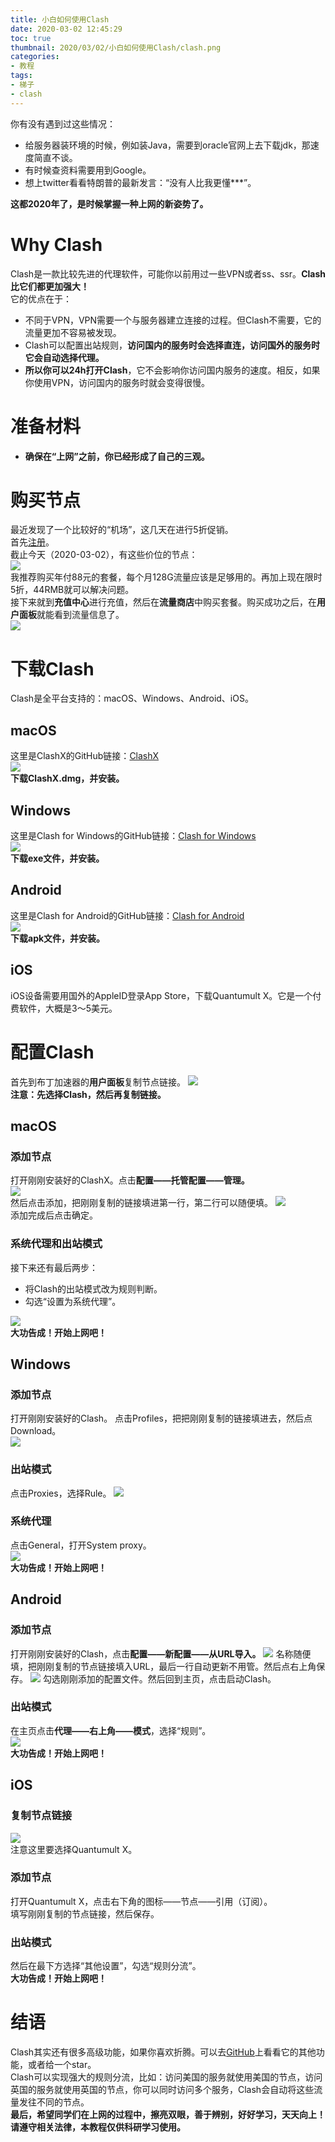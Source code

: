 ```yaml
---
title: 小白如何使用Clash
date: 2020-03-02 12:45:29
toc: true
thumbnail: 2020/03/02/小白如何使用Clash/clash.png
categories:
- 教程
tags:
- 梯子
- clash
---
```

你有没有遇到过这些情况：  
+ 给服务器装环境的时候，例如装Java，需要到oracle官网上去下载jdk，那速度简直不谈。  
+ 有时候查资料需要用到Google。  
+ 想上twitter看看特朗普的最新发言：“没有人比我更懂***”。 

**这都2020年了，是时候掌握一种上网的新姿势了。**  
<!--more-->
# Why Clash
Clash是一款比较先进的代理软件，可能你以前用过一些VPN或者ss、ssr。**Clash比它们都更加强大！**  
它的优点在于：
* 不同于VPN，VPN需要一个与服务器建立连接的过程。但Clash不需要，它的流量更加不容易被发现。
* Clash可以配置出站规则，**访问国内的服务时会选择直连，访问国外的服务时它会自动选择代理。**
* **所以你可以24h打开Clash**，它不会影响你访问国内服务的速度。相反，如果你使用VPN，访问国内的服务时就会变得很慢。

# 准备材料
* **确保在“上网”之前，你已经形成了自己的三观。**  

# 购买节点
最近发现了一个比较好的“机场”，这几天在进行5折促销。  
首先[注册](https://xn--mesr8b36x.com/#/register?code=7GrKYnCn)。  
截止今天（2020-03-02），有这些价位的节点：  
![](流量商店.png)  
我推荐购买年付88元的套餐，每个月128G流量应该是足够用的。再加上现在限时5折，44RMB就可以解决问题。  
接下来就到**充值中心**进行充值，然后在**流量商店**中购买套餐。购买成功之后，在**用户面板**就能看到流量信息了。  
![](流量信息.png)  
# 下载Clash
Clash是全平台支持的：macOS、Windows、Android、iOS。
## macOS
这里是ClashX的GitHub链接：[ClashX](https://github.com/yichengchen/clashX/releases)  
![](clashx.png)  
**下载ClashX.dmg，并安装。**
## Windows
这里是Clash for Windows的GitHub链接：[Clash for Windows](https://github.com/Fndroid/clash_for_windows_pkg/releases)  
![](clashforwin.png)  
**下载exe文件，并安装。**
## Android
这里是Clash for Android的GitHub链接：[Clash for Android](https://github.com/Kr328/ClashForAndroid/releases)  
![](clashforandroid.png)  
**下载apk文件，并安装。**  
## iOS
iOS设备需要用国外的AppleID登录App Store，下载Quantumult X。它是一个付费软件，大概是3～5美元。
# 配置Clash
首先到布丁加速器的**用户面板**复制节点链接。
![](节点链接.png)  
**注意：先选择Clash，然后再复制链接。**
## macOS
### 添加节点
打开刚刚安装好的ClashX。点击**配置——托管配置——管理。**  
![](mac配置1.png)  
然后点击添加，把刚刚复制的链接填进第一行，第二行可以随便填。
![](mac配置2.png)  
添加完成后点击确定。  
### 系统代理和出站模式
接下来还有最后两步：
* 将Clash的出站模式改为规则判断。  
* 勾选“设置为系统代理”。  

![](mac配置3.png)  
**大功告成！开始上网吧！**
## Windows
### 添加节点
打开刚刚安装好的Clash。
点击Profiles，把把刚刚复制的链接填进去，然后点Download。  
![](win配置1.png)  
### 出站模式
点击Proxies，选择Rule。
![](win配置2.png)  
### 系统代理
点击General，打开System proxy。  
![](win配置3.png)  
**大功告成！开始上网吧！**
## Android
### 添加节点
打开刚刚安装好的Clash，点击**配置——新配置——从URL导入。**
![](安卓配置1.png)
名称随便填，把刚刚复制的节点链接填入URL，最后一行自动更新不用管。然后点右上角保存。
![](安卓配置2.png)
勾选刚刚添加的配置文件。然后回到主页，点击启动Clash。  
### 出站模式
在主页点击**代理——右上角——模式**，选择“规则”。  
![](安卓配置3.png)  
**大功告成！开始上网吧！**  
## iOS
### 复制节点链接
![](iOS配置1.png)  
注意这里要选择Quantumult X。  
### 添加节点
打开Quantumult X，点击右下角的图标——节点——引用（订阅）。  
填写刚刚复制的节点链接，然后保存。
### 出站模式  
然后在最下方选择“其他设置”，勾选“规则分流”。  
**大功告成！开始上网吧！**    
# 结语
Clash其实还有很多高级功能，如果你喜欢折腾。可以去[GitHub](https://github.com/Dreamacro/clash)上看看它的其他功能，或者给一个star。  
Clash可以实现强大的规则分流，比如：访问美国的服务就使用美国的节点，访问英国的服务就使用英国的节点，你可以同时访问多个服务，Clash会自动将这些流量发往不同的节点。  
**最后，希望同学们在上网的过程中，擦亮双眼，善于辨别，好好学习，天天向上！**  
**请遵守相关法律，本教程仅供科研学习使用。**